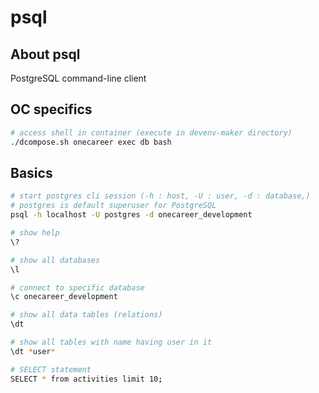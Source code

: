 # psql

## About psql

PostgreSQL command-line client

## OC specifics

```bash
# access shell in container (execute in devenv-maker directory)
./dcompose.sh onecareer exec db bash
```

## Basics

```bash
# start postgres cli session (-h : host, -U : user, -d : database,)
# postgres is default superuser for PostgreSQL
psql -h localhost -U postgres -d onecareer_development

# show help
\?

# show all databases
\l

# connect to specific database
\c onecareer_development

# show all data tables (relations)
\dt

# show all tables with name having user in it
\dt *user*

# SELECT statement
SELECT * from activities limit 10;
```
